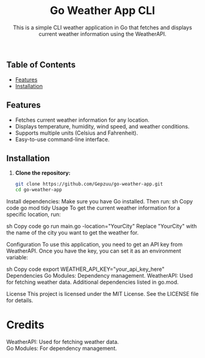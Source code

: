 <div align="center">
  <h1>Go Weather App CLI</h1>
  <p>This is a simple CLI weather application in Go that fetches and displays current weather information using the WeatherAPI.</p>
</div><br>

## Table of Contents
- [Features](#features)
- [Installation](#installation)

## Features
- Fetches current weather information for any location.
- Displays temperature, humidity, wind speed, and weather conditions.
- Supports multiple units (Celsius and Fahrenheit).
- Easy-to-use command-line interface.

## Installation
1. **Clone the repository:**
   ```sh
   git clone https://github.com/Gepzuu/go-weather-app.git
   cd go-weather-app
Install dependencies:
Make sure you have Go installed. Then run:
sh
Copy code
go mod tidy
Usage
To get the current weather information for a specific location, run:

sh
Copy code
go run main.go -location="YourCity"
Replace "YourCity" with the name of the city you want to get the weather for.

Configuration
To use this application, you need to get an API key from WeatherAPI. Once you have the key, you can set it as an environment variable:

sh
Copy code
export WEATHER_API_KEY="your_api_key_here"
Dependencies
Go Modules: Dependency management.
WeatherAPI: Used for fetching weather data.
Additional dependencies listed in go.mod.


License
This project is licensed under the MIT License. See the LICENSE file for details.

# Credits
WeatherAPI: Used for fetching weather data.<br>
Go Modules: For dependency management.
